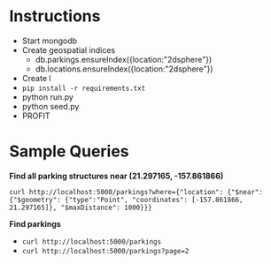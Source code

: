 Instructions
============

  - Start mongodb
  - Create geospatial indices 
    - db.parkings.ensureIndex({location:"2dsphere"})
    - db.locations.ensureIndex({location:"2dsphere"})
  - Create l
  - `pip install -r requirements.txt`
  - python run.py
  - python seed.py
  - PROFIT

Sample Queries
==============

**Find all parking structures near (21.297165, -157.861866)**

`curl http://localhost:5000/parkings?where={"location": {"$near": {"$geometry": {"type":"Point", "coordinates": [-157.861866, 21.297165]}, "$maxDistance": 1000}}}`

**Find parkings**

  * `curl http://localhost:5000/parkings`
  * `curl http://localhost:5000/parkings?page=2`
